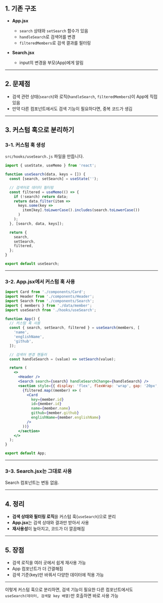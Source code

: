 ## 1. 기존 구조

- **App.jsx**  
  - `search` 상태와 `setSearch` 함수가 있음
  - `handleSearch`로 검색어를 변경
  - `filteredMembers`로 검색 결과를 필터링

- **Search.jsx**  
  - input의 변경을 부모(App)에게 알림

---

## 2. 문제점

- 검색 관련 상태(`search`)와 로직(`handleSearch`, `filteredMembers`)이 App에 직접 있음
- 만약 다른 컴포넌트에서도 검색 기능이 필요하다면, 중복 코드가 생김

---

## 3. 커스텀 훅으로 분리하기

### 3-1. 커스텀 훅 생성

`src/hooks/useSearch.js` 파일을 만듭니다.

```js
import { useState, useMemo } from 'react';

function useSearch(data, keys = []) {
  const [search, setSearch] = useState('');

  // 검색어로 데이터 필터링
  const filtered = useMemo(() => {
    if (!search) return data;
    return data.filter(item =>
      keys.some(key =>
        item[key].toLowerCase().includes(search.toLowerCase())
      )
    );
  }, [search, data, keys]);

  return {
    search,
    setSearch,
    filtered,
  };
}

export default useSearch;
```

---

### 3-2. App.jsx에서 커스텀 훅 사용

```jsx
import Card from './components/Card';
import Header from './components/Header';
import Search from './components/Search';
import { members } from './data/member';
import useSearch from './hooks/useSearch';

function App() {
  // 커스텀 훅 사용
  const { search, setSearch, filtered } = useSearch(members, [
    'name',
    'englishName',
    'github',
  ]);

  // 검색어 변경 핸들러
  const handleSearch = (value) => setSearch(value);

  return (
    <>
      <Header />
      <Search search={search} handleSearchChange={handleSearch} />
      <section style={{ display: 'flex', flexWrap: 'wrap', gap: '20px', justifyContent: 'center', marginTop: '20px' }}>
        {filtered.map((member) => (
          <Card
            key={member.id}
            id={member.id}
            name={member.name}
            github={member.github}
            englishName={member.englishName}
          />
        ))}
      </section>
    </>
  );
}

export default App;
```

---

### 3-3. Search.jsx는 그대로 사용

Search 컴포넌트는 변동 없음.

---

## 4. 정리

- **검색 상태와 필터링 로직**을 커스텀 훅(`useSearch`)으로 분리
- **App.jsx**는 검색 상태와 결과만 받아서 사용
- **재사용성**이 높아지고, 코드가 더 깔끔해짐

---

## 5. 장점

- 검색 로직을 여러 곳에서 쉽게 재사용 가능
- App 컴포넌트가 더 간결해짐
- 검색 기준(key)만 바꿔서 다양한 데이터에 적용 가능

---

이렇게 커스텀 훅으로 분리하면, 검색 기능이 필요한 다른 컴포넌트에서도  
`useSearch(데이터, 검색할 key 배열)`만 호출하면 바로 사용 가능